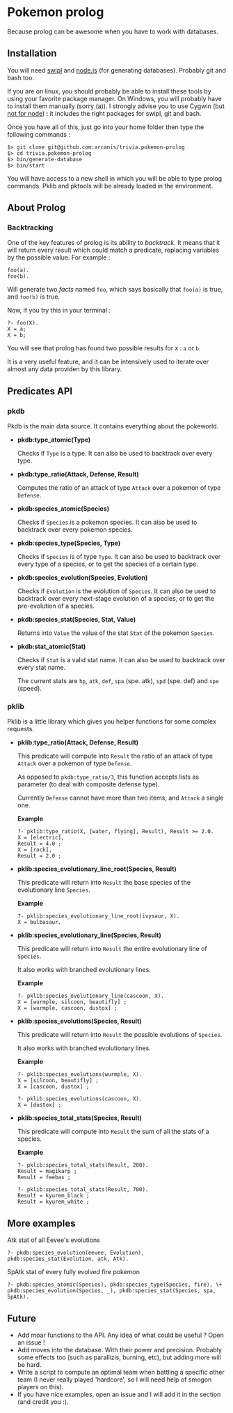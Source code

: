 # Pokemon prolog

Because prolog can be awesome when you have to work with databases.

## Installation

You will need [swipl](http://www.swi-prolog.org/) and [node.js](http://nodejs.org/) (for generating databases). Probably git and bash too.

If you are on linux, you should probably be able to install these tools by using your favorite package manager. On Windows, you will probably have to install them manually (sorry (a)). I strongly advise you to use Cygwin (but [not for node](http://stackoverflow.com/questions/10043177/node-js-cygwin-not-supported)) : it includes the right packages for swipl, git and bash.

Once you have all of this, just go into your home folder then type the following commands :

    $> git clone git@github.com:arcanis/trivia.pokemon-prolog
    $> cd trivia.pokemon-prolog
    $> bin/generate-database
    $> bin/start

You will have access to a new shell in which you will be able to type prolog commands. Pklib and pktools will be already loaded in the environment.

## About Prolog

### Backtracking

One of the key features of prolog is its ability to *backtrack*. It means that it will return every result which could match a predicate, replacing variables by the possible value. For example :

    foo(a).
    foo(b).

Will generate two *facts* named `foo`, which says basically that `foo(a)` is true, and `foo(b)` is true.

Now, if you try this in your terminal :

    ?- foo(X).
    X = a;
    X = b;

You will see that prolog has found two possible results for `X` : `a` or `b`.

It is a very useful feature, and it can be intensively used to iterate over almost any data providen by this library.

## Predicates API

### pkdb

Pkdb is the main data source. It contains everything about the pokeworld.

  - **pkdb:type_atomic(Type)**

    Checks if `Type` is a type. It can also be used to backtrack over every type.

  - **pkdb:type_ratio(Attack, Defense, Result)**

    Computes the ratio of an attack of type `Attack` over a pokemon of type `Defense`.

  - **pkdb:species_atomic(Species)**

    Checks if `Species` is a pokemon species. It can also be used to backtrack over every pokemon species.

  - **pkdb:species_type(Species, Type)**

    Checks if `Species` is of type `Type`. It can also be used to backtrack over every type of a species, or to get the species of a certain type.

  - **pkdb:species_evolution(Species, Evolution)**

    Checks if `Evolution` is the evolution of `Species`. It can also be used to backtrack over every next-stage evolution of a species, or to get the pre-evolution of a species.

  - **pkdb:species_stat(Species, Stat, Value)**

    Returns into `Value` the value of the stat `Stat` of the pokemon `Species`.

  - **pkdb:stat_atomic(Stat)**

    Checks if `Stat` is a valid stat name. It can also be used to backtrack over every stat name.

    The current stats are `hp`, `atk`, `def`, `spa` (spe. atk), `spd` (spe. def) and `spe` (speed).

### pklib

Pklib is a little library which gives you helper functions for some complex requests.

  - **pklib:type_ratio(Attack, Defense, Result)**

    This predicate will compute into `Result` the ratio of an attack of type `Attack` over a pokemon of type `Defense`.

    As opposed to `pkdb:type_ratio/3`, this function accepts lists as parameter (to deal with composite defense type).

    Currently `Defense` cannot have more than two items, and `Attack` a single one.

    **Example**

        ?- pklib:type_ratio(X, [water, flying], Result), Result >= 2.0.
        X = [electric],
        Result = 4.0 ;
        X = [rock],
        Result = 2.0 ;

  - **pklib:species_evolutionary_line_root(Species, Result)**

    This predicate will return into `Result` the base species of the evolutionary line `Species`.

    **Example**

        ?- pklib:species_evolutionary_line_root(ivysaur, X).
        X = bulbasaur.

  - **pklib:species_evolutionary_line(Species, Result)**

    This predicate will return into `Result` the entire evolutionary line of `Species`.

    It also works with branched evolutionary lines.

    **Example**

        ?- pklib:species_evolutionary_line(cascoon, X).
        X = [wurmple, silcoon, beautifly] ;
        X = [wurmple, cascoon, dustox] ;

  - **pklib:species_evolutions(Species, Result)**

    This predicate will return into `Result` the possible evolutions of `Species`.

    It also works with branched evolutionary lines.

    **Example**

        ?- pklib:species_evolutions(wurmple, X).
        X = [silcoon, beautifly] ;
        X = [cascoon, dustox] ;

        ?- pklib:species_evolutions(cascoon, X).
        X = [dustox] ;

  - **pklib:species_total_stats(Species, Result)**

    This predicate will compute into `Result` the sum of all the stats of a species.

    **Example**

        ?- pklib:species_total_stats(Result, 200).
        Result = magikarp ;
        Result = feebas ;

        ?- pklib:species_total_stats(Result, 700).
        Result = kyurem_black ;
        Result = kyurem_white ;

## More examples

Atk stat of all Eevee's evolutions

    ?- pkdb:species_evolution(eevee, Evolution), pkdb:species_stat(Evolution, atk, Atk).

SpAtk stat of every fully evolved fire pokemon

    ?- pkdb:species_atomic(Species), pkdb:species_type(Species, fire), \+ pkdb:species_evolution(Species, _), pkdb:species_stat(Species, spa, SpAtk).

## Future

- Add moar functions to the API. Any idea of what could be useful ? Open an issue !
- Add moves into the database. With their power and precision. Probably some effects too (such as parallizis, burning, etc), but adding more will be hard.
- Write a script to compute an optimal team when battling a specific other team (I never really played 'hardcore', so I will need help of smogon players on this).
- If you have nice examples, open an issue and I will add it in the section (and credit you :).
